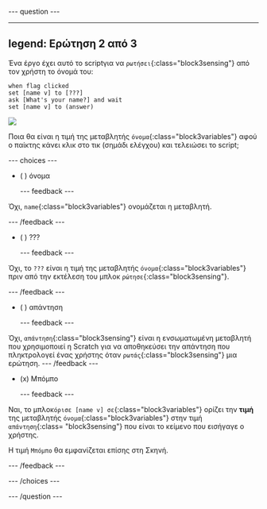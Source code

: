 
--- question ---

---
legend: Ερώτηση 2 από 3
---

Ένα έργο έχει αυτό το scriptγια να `ρωτήσει`{:class="block3sensing"} από τον χρήστη το όνομά του:

```blocks3
when flag clicked
set [name v] to [???] 
ask [What's your name?] and wait 
set [name v] to (answer)
```

![](images/q1-chatbot.png)

Ποια θα είναι η τιμή της μεταβλητής `όνομα`{:class="block3variables"} αφού ο παίκτης κάνει κλικ στο τικ (σημάδι ελέγχου) και τελειώσει το script;

--- choices ---

- ( ) όνομα

  --- feedback ---

Όχι, `name`{:class="block3variables"} ονομάζεται η μεταβλητή.

  --- /feedback ---

- ( ) ???

  --- feedback ---

Όχι, το `???` είναι η τιμή της μεταβλητής `όνομα`{:class="block3variables"} πριν από την εκτέλεση του μπλοκ `ρώτησε`{:class="block3sensing"}.

  --- /feedback ---

- ( ) απάντηση

  --- feedback ---

Όχι, `απάντηση`{:class="block3sensing"} είναι η ενσωματωμένη μεταβλητή που χρησιμοποιεί η Scratch για να αποθηκεύσει την απάντηση που πληκτρολογεί ένας χρήστης όταν `ρωτάς`{:class="block3sensing"} μια ερώτηση. --- /feedback ---

- (x) Μπόμπο

  --- feedback ---

Ναι, το μπλοκ`όρισε [name v] σε`{:class="block3variables"} ορίζει την **τιμή** της μεταβλητής `όνομα`{:class="block3variables"} στην τιμή `απάντηση`{:class= "block3sensing"} που είναι το κείμενο που εισήγαγε ο χρήστης.

Η τιμή `Μπόμπο` θα εμφανίζεται επίσης στη Σκηνή.

  --- /feedback ---

--- /choices ---

--- /question ---
